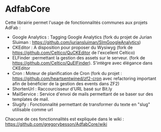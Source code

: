 AdfabCore
=========

Cette librairie permet l'usage de fonctionnalités communes aux projets AdFab :

- Google Analytics : Tagging Google Analytics (fork du projet de Jurian Sluiman : https://github.com/juriansluiman/SlmGoogleAnalytics)
- CKEditor :  A disposition pour proposer du Wysiwyg (fork de https://github.com/Celtico/QuCKEditor de l'excellent Celtico)
- ELFinder :permettant la gestion des assets sur le serveur. (fork de https://github.com/Celtico/QuElFinder). S'intègre avec élégance dans CKEditor
- Cron : Moteur de planification de Cron (fork du projet : https://github.com/heartsentwined/zf2-cron avec refactoring important afin de bénéficier de la gestion des events dans ZF2)
- ShortenUrl : Raccourcisseur d'URL basé sur Bit.ly
- MailService : Service d'envoi de mails permettant de se baser sur des templates de mail.
- Slugify : Fonctionnalité permettant de transformer du texte en "slug" utilisable comme url

Chacune de ces fonctionnalités est expliquée dans le wiki : https://github.com/gregorybesson/AdfabCore/wiki